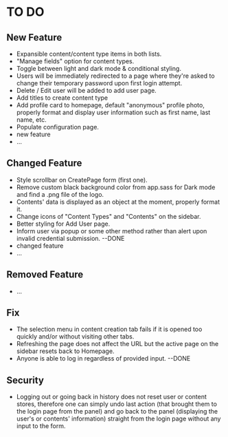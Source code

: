 # TO DO

## New Feature
- Expansible content/content type items in both lists.
- "Manage fields" option for content types.
- Toggle between light and dark mode & conditional styling.
- Users will be immediately redirected to a page where they're asked to change their temporary password upon first login attempt.
- Delete / Edit user will be added to add user page.
- Add titles to create content type
- Add profile card to homepage, default "anonymous" profile photo, properly format and display user information such as first name, last name, etc.
- Populate configuration page.
- new feature
- ...


## Changed Feature
- Style scrollbar on CreatePage form (first one).
- Remove custom black background color from app.sass for Dark mode and find a .png file of the logo.
- Contents' data is displayed as an object at the moment, properly format it.
- Change icons of "Content Types" and "Contents" on the sidebar.
- Better styling for Add User page.
- Inform user via popup or some other method rather than alert upon invalid credential submission. --DONE
- changed feature
- ...

## Removed Feature
- ...

## Fix
- The selection menu in content creation tab fails if it is opened too quickly and/or without visiting other tabs.
- Refreshing the page does not affect the URL but the active page on the sidebar resets back to Homepage.
- Anyone is able to log in regardless of provided input. --DONE

## Security
- Logging out or going back in history does not reset user or content stores, therefore one can simply undo last action (that brought them to the login page from the panel) and go back to the panel (displaying the user's or contents' information) straight from the login page without any input to the form.
